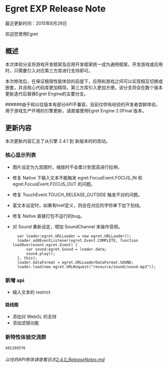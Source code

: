 Egret EXP Release Note
===============================


最近更新时间：2015年8月28日


欢迎您使用Egret

## 概述

本次体验分支将游戏开发框架及应用开发框架统一成为通用框架。开发游戏或应用时，只需要引入对应第三方库进行支持即可。

本次修改后，在保证极限性能体验的前提下，应用和游戏之间可以实现相互切换或嵌套，并且核心代码库更加精简，第三方库引入更加方便。该分支将会在数个版本更新迭代后替换Egret Engine的主要分支。

######由于和以往版本有部分API不兼容，目前仅供有经验的开发者尝鲜体验，用于游戏生产环境的引擎更新，请直接使用Egret Engine 2.0Final 版本。

## 更新内容

本次更新内容汇总了从引擎 2.4.1 到 新版本的的改动。


### 核心显示列表

* 图片设定为九宫图时，缩放时不会累计到宽高进行拉伸。

* 修复 Native 下输入文本不能触发 egret.FocusEvent.FOCUS_IN 和 egret.FocusEvent.FOCUS_OUT 的问题。

* 修复 TouchEvent.TOUCH_RELEASE_OUTSIDE 触发不对的问题。

* 富文本设定时，如果有href定义，则会在对应的字符串下加下划线。

* 修复 Native 直接打包不运行的bug。

* 对 Sound 重新设定，增加 SoundChannel 来操作音频。

		var loader:egret.URLLoader = new egret.URLLoader();
		loader.addEventListener(egret.Event.COMPLETE, function loadOver(event:egret.Event) {
			var sound:egret.Sound = loader.data;
			sound.play();
		}, this);
		loader.dataFormat = egret.URLLoaderDataFormat.SOUND;
		loader.load(new egret.URLRequest("resource/sound/sound.mp3"));
		
		
### 新增 api

* 输入文本的 restrict


#### 路线图
* 添加对 WebGL 的支持
* 添加滤镜功能


### 新特性体验交流群
```481169576```

######  以往的API修改请查看日志[2.4.0_ReleaseNotes.md](https://github.com/egret-labs/egret-core/blob/v2.4.0/docs/cn/2.4.0_ReleaseNotes.md)